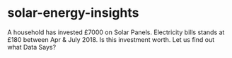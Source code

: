 # solar-energy-insights
A household has invested £7000 on Solar Panels. Electricity bills stands at £180 between Apr &amp; July 2018. Is this investment worth. Let us find out what Data Says?
